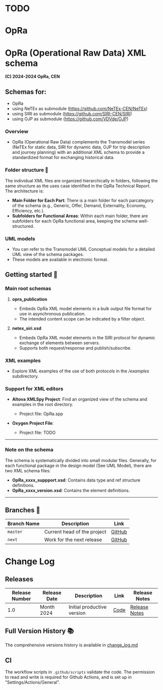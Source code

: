 # TODO 

# OpRa 

# OpRa (Operational Raw Data) XML schema
**(C) 2024-2024 OpRa, CEN**

## Schemas for:

- OpRa
- using NeTEx as submodule (https://github.com/NeTEx-CEN/NeTEx)
- using SIRI as submodule (https://github.com/SIRI-CEN/SIRI)
- using OJP as submodule (https://github.com/VDVde/OJP)

### Overview

- OpRa (Operational Raw Data) complements the Transmodel series (NeTEx for static data, SIRI for dynamic data, OJP for trip description and journey planning) with an additional XML schema to provide a standardized format for exchanging historical data.


### Folder structure 📁

The individual XML files are organized hierarchically in folders, following the same structure as the uses case identified in the OpRa Technical Report. The architecture is: 

- **Main Folder for Each Part**: There is a main folder for each parcategory  of the schema (e.g., Generic, Offer, Demand, Externality, Economy, Efficiency, etc.).
- **Subfolders for Functional Areas**: Within each main folder, there are subfolders for each OpRa functional area, keeping the schema well-structured.

### UML models

- You can refer to the Transmodel UML Conceptual models for a detailed UML view of the schema packages.
- These models are available in electronic format.
  
## Getting started 🚀

### Main root schemas

1. **opra_publication**
   - Embeds OpRa XML model elements in a bulk output file format for use in asynchronous publication.
   - The intended content scope can be indicated by a filter object.

2. **netex_siri.xsd**
   - Embeds OpRa XML model elements in the SIRI protocol for dynamic exchange of elements between servers.
   - Supports both request/response and publish/subscribe.


### XML examples

- Explore XML examples of the use of both protocols in the */examples* subdirectory.

### Support for XML editors

- **Altova XMLSpy Project**: Find an organized view of the schema and examples in the root directory.
   - Project file: OpRa.spp

- **Oxygen Project File**: 
   - Project file: TODO

----

### Note on the schema

The schema is systematically divided into small modular files. Generally, for each functional package in the design model (See UML Model), there are two XML schema files:

- **OpRa_xxxx_suppport.xsd**: Contains data type and ref structure definitions.
- **OpRa_xxxx_version.xsd**: Contains the element definitions.

----
## Branches  🌿

| Branch Name | Description                                             | Link                                            |
| ----------- | ------------------------------------------------------- | ----------------------------------------------- |
| `master`    | Current head of the project                            | [GitHub](https://github.com/OpRa-CEN/OpRa)    |
| `next`      | Work for the next release                              | [GitHub](TBD) |

# Change Log
## Releases
| Release Number | Release Date  | Description                                    | Link | Release Notes                                                                                   |
| -------------- | ------------- | ---------------------------------------------- | ------------- | ----------------------------------------------------------------------------------------------- |
| 1.0            | Month 2024    | Initial productive version | [Code](https://github.com/OpRa-CEN/OpRa/releases/tag/v1.0) | [Release Notes](https://github.com/OpRa-CEN/OpRa/blob/v1.0/README.md) |

## Full Version History 📚
The comprehensive versions history is available in [change_log.md](https://github.com/ITxPT/NeTEx/blob/NeTEx/change_log.md)


## CI
The workflow scripts in `.github/scripts` validate the code. The permission to read and write is required for Github Actions, and is set up in "Settings/Actions/General".
